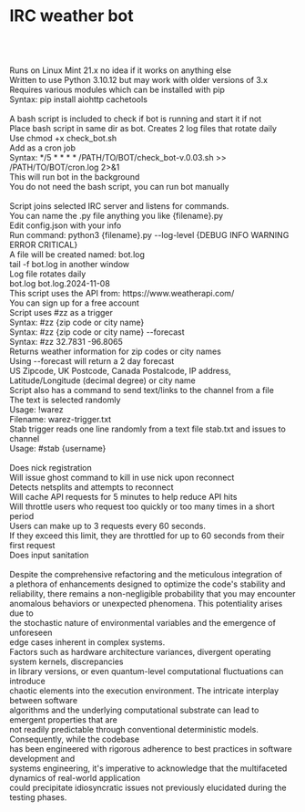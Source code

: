 # IRC weather bot<br><br>
<br>
Runs on Linux Mint 21.x no idea if it works on anything else<br>
Written to use Python 3.10.12 but may work with older versions of 3.x<br>
Requires various modules which can be installed with pip<br>
Syntax: pip install aiohttp cachetools<br>
<br>
A bash script is included to check if bot is running and start it if not<br>
Place bash script in same dir as bot. Creates 2 log files that rotate daily<br>
Use chmod +x check_bot.sh<br>
Add as a cron job<br>
Syntax: */5 * * * * /PATH/TO/BOT/check_bot-v.0.03.sh >> /PATH/TO/BOT/cron.log 2>&1<br>
This will run bot in the background<br>
You do not need the bash script, you can run bot manually<br>
<br>
Script joins selected IRC server and listens for commands.<br>
You can name the .py file anything you like {filename}.py<br>
Edit config.json with your info<br>
Run command: python3 {filename}.py --log-level {DEBUG INFO WARNING ERROR CRITICAL}<br>
A file will be created named: bot.log<br>
tail -f bot.log in another window<br>
Log file rotates daily<br> 
bot.log bot.log.2024-11-08<br>
This script uses the API from: https://www.weatherapi.com/<br>
You can sign up for a free account<br>
Script uses #zz as a trigger<br>
Syntax: #zz {zip code or city name}<br>
Syntax: #zz {zip code or city name} --forecast<br>
Syntax: #zz 32.7831 -96.8065<br>
Returns weather information for zip codes or city names<br>
Using --forecast will return a 2 day forecast<br>
US Zipcode, UK Postcode, Canada Postalcode, IP address, Latitude/Longitude (decimal degree) or city name<br>
Script also has a command to send text/links to the channel from a file<br>
The text is selected randomly<br>
Usage: !warez<br>
Filename: warez-trigger.txt<br>
Stab trigger reads one line randomly from a text file stab.txt and issues to channel <br>
Usage: #stab {username}<br>
<br>
Does nick registration<br>
Will issue ghost command to kill in use nick upon reconnect<br>
Detects netsplits and attempts to reconnect<br>
Will cache API requests for 5 minutes to help reduce API hits<br> 
Will throttle users who request too quickly or too many times in a short period<br> 
Users can make up to 3 requests every 60 seconds.<br>
If they exceed this limit, they are throttled for up to 60 seconds from their first request <br>
Does input sanitation<br>
<br>
Despite the comprehensive refactoring and the meticulous integration of <br>
a plethora of enhancements designed to optimize the code's stability and <br>
reliability, there remains a non-negligible probability that you may encounter<br>
anomalous behaviors or unexpected phenomena. This potentiality arises due to <br>
the stochastic nature of environmental variables and the emergence of unforeseen <br>
edge cases inherent in complex systems.<br>
Factors such as hardware architecture variances, divergent operating system kernels, discrepancies <br>
in library versions, or even quantum-level computational fluctuations can introduce<br>
chaotic elements into the execution environment. The intricate interplay between software <br>
algorithms and the underlying computational substrate can lead to emergent properties that are <br>
not readily predictable through conventional deterministic models. Consequently, while the codebase<br>
has been engineered with rigorous adherence to best practices in software development and<br>
systems engineering, it's imperative to acknowledge that the multifaceted dynamics of real-world application <br>
could precipitate idiosyncratic issues not previously elucidated during the testing phases.<br>
